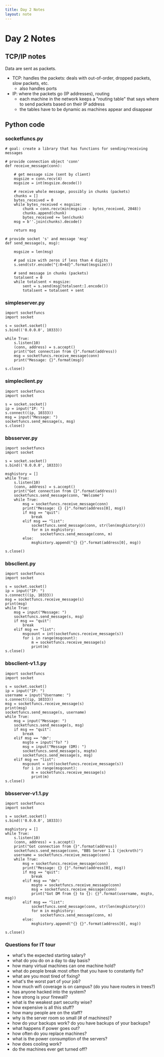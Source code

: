 ```yaml
---
title: Day 2 Notes
layout: note
---
```


# Day 2 Notes

## TCP/IP notes

Data are sent as packets.

- TCP: handles the packets: deals with out-of-order, dropped packets, slow packets, etc.
  - also handles ports
- IP: where the packets go (IP addresses), routing
  - each machine in the network keeps a "routing table" that says where to send packets based on their IP address
  - the tables have to be dynamic as machines appear and disappear


## Python code

### socketfuncs.py

```
# goal: create a library that has functions for sending/receiving messages

# provide connection object 'conn'
def receive_message(conn):

    # get message size (sent by client)
    msgsize = conn.recv(4)
    msgsize = int(msgsize.decode())

    # receive whole message, possibly in chunks (packets)
    chunks = []
    bytes_received = 0
    while bytes_received < msgsize:
        chunk = conn.recv(min(msgsize - bytes_received, 2048))
        chunks.append(chunk)
        bytes_received += len(chunk)
    msg = b''.join(chunks).decode()

    return msg

# provide socket 's' and message 'msg'
def send_message(s, msg):

    msgsize = len(msg)

    # pad size with zeros if less than 4 digits
    s.send(str.encode("{:0>4d}".format(msgsize)))

    # send message in chunks (packets)
    totalsent = 0
    while totalsent < msgsize:
        sent = s.send(msg[totalsent:].encode())
        totalsent = totalsent + sent
```

### simpleserver.py

```
import socketfuncs
import socket

s = socket.socket()
s.bind(('0.0.0.0', 10333))

while True:
	s.listen(10)
	(conn, address) = s.accept()
	print("Got connection from {}".format(address))
	msg = socketfuncs.receive_message(conn)
	print("Message: {}".format(msg))

s.close()
```

### simpleclient.py

```
import socketfuncs
import socket

s = socket.socket()
ip = input("IP: ")
s.connect((ip, 10333))
msg = input("Message: ")
socketfuncs.send_message(s, msg)
s.close()
```

### bbsserver.py

```
import socketfuncs
import socket

s = socket.socket()
s.bind(('0.0.0.0', 10333))

msghistory = []
while True:
	s.listen(10)
	(conn, address) = s.accept()
	print("Got connection from {}".format(address))
	socketfuncs.send_message(conn, "Welcome")
	while True:
		msg = socketfuncs.receive_message(conn)
		print("Message: {} {}".format(address[0], msg))
		if msg == "quit":
			break
		elif msg == "list":
			socketfuncs.send_message(conn, str(len(msghistory)))
			for m in msghistory:
				socketfuncs.send_message(conn, m)
		else:
			msghistory.append("{} {}".format(address[0], msg))

s.close()
```

### bbsclient.py

```
import socketfuncs
import socket

s = socket.socket()
ip = input("IP: ")
s.connect((ip, 10333))
msg = socketfuncs.receive_message(s)
print(msg)
while True:
	msg = input("Message: ")
	socketfuncs.send_message(s, msg)
	if msg == "quit":
		break
	elif msg == "list":
		msgcount = int(socketfuncs.receive_message(s))
		for i in range(msgcount):
			m = socketfuncs.receive_message(s)
			print(m)
s.close()
```

### bbsclient-v1.1.py

```
import socketfuncs
import socket

s = socket.socket()
ip = input("IP: ")
username = input("Username: ")
s.connect((ip, 10333))
msg = socketfuncs.receive_message(s)
print(msg)
socketfuncs.send_message(s, username)
while True:
	msg = input("Message: ")
	socketfuncs.send_message(s, msg)
	if msg == "quit":
		break
	elif msg == "dm":
		msgto = input("To? ")
		msg = input("Message (DM): ")
		socketfuncs.send_message(s, msgto)
		socketfuncs.send_message(s, msg)
	elif msg == "list":
		msgcount = int(socketfuncs.receive_message(s))
		for i in range(msgcount):
			m = socketfuncs.receive_message(s)
			print(m)
s.close()
```

### bbsserver-v1.1.py

```
import socketfuncs
import socket

s = socket.socket()
s.bind(('0.0.0.0', 10333))

msghistory = []
while True:
	s.listen(10)
	(conn, address) = s.accept()
	print("Got connection from {}".format(address))
	socketfuncs.send_message(conn, "BBS Server 1.1 (jeckroth)")
	username = socketfuncs.receive_message(conn)
	while True:
		msg = socketfuncs.receive_message(conn)
		print("Message: {} {}".format(address[0], msg))
		if msg == "quit":
			break
		elif msg == "dm":
			msgto = socketfuncs.receive_message(conn)
			msg = socketfuncs.receive_message(conn)
			print("Got DM from {} to {}: {}".format(username, msgto, msg))
		elif msg == "list":
			socketfuncs.send_message(conn, str(len(msghistory)))
			for m in msghistory:
				socketfuncs.send_message(conn, m)
		else:
			msghistory.append("{} {}".format(address[0], msg))

s.close()
```

### Questions for IT tour

- what's the expected starting salary?
- what do you do on a day to day basis?
- how many virtual machines can one machine hold?
- what do people break most often that you have to constantly fix?
- what are you most tired of fixing?
- what's the worst part of your job?
- how much wifi coverage is on campus? (do you have routers in trees?)
- has anyone hacked into the system?
- how strong is your firewall?
- what is the weakest part security wise?
- how expensive is all this stuff?
- how many people are on the staff?
- why is the server room so small (# of machines)?
- how do your backups work? do you have backups of your backups?
- what happens if power goes out?
- how often do you replace machines?
- what is the power consumption of the servers?
- how does cooling work?
- do the machines ever get turned off?



